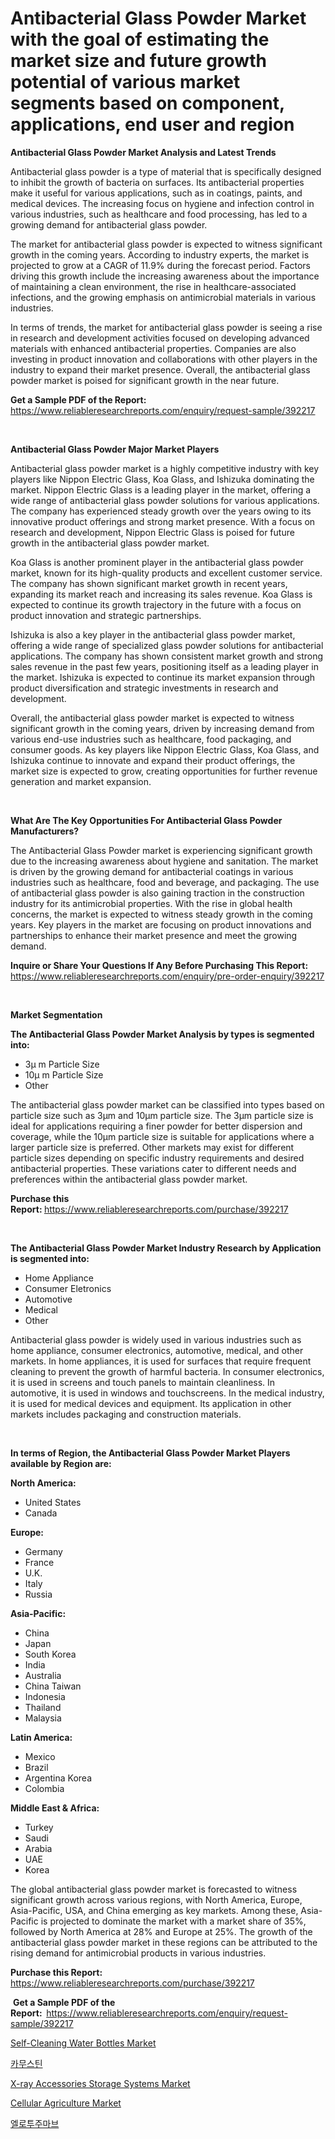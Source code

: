 <p><h1>Antibacterial Glass Powder Market with the goal of estimating the market size and future growth potential of various market segments based on component, applications, end user and region</h1></p><p><strong>Antibacterial Glass Powder Market Analysis and Latest Trends</strong></p>
<p><p>Antibacterial glass powder is a type of material that is specifically designed to inhibit the growth of bacteria on surfaces. Its antibacterial properties make it useful for various applications, such as in coatings, paints, and medical devices. The increasing focus on hygiene and infection control in various industries, such as healthcare and food processing, has led to a growing demand for antibacterial glass powder.</p><p>The market for antibacterial glass powder is expected to witness significant growth in the coming years. According to industry experts, the market is projected to grow at a CAGR of 11.9% during the forecast period. Factors driving this growth include the increasing awareness about the importance of maintaining a clean environment, the rise in healthcare-associated infections, and the growing emphasis on antimicrobial materials in various industries.</p><p>In terms of trends, the market for antibacterial glass powder is seeing a rise in research and development activities focused on developing advanced materials with enhanced antibacterial properties. Companies are also investing in product innovation and collaborations with other players in the industry to expand their market presence. Overall, the antibacterial glass powder market is poised for significant growth in the near future.</p></p>
<p><strong>Get a Sample PDF of the Report:&nbsp;</strong> <a href="https://www.reliableresearchreports.com/enquiry/request-sample/392217">https://www.reliableresearchreports.com/enquiry/request-sample/392217</a></p>
<p>&nbsp;</p>
<p><strong>Antibacterial Glass Powder Major Market Players</strong></p>
<p><p>Antibacterial glass powder market is a highly competitive industry with key players like Nippon Electric Glass, Koa Glass, and Ishizuka dominating the market. Nippon Electric Glass is a leading player in the market, offering a wide range of antibacterial glass powder solutions for various applications. The company has experienced steady growth over the years owing to its innovative product offerings and strong market presence. With a focus on research and development, Nippon Electric Glass is poised for future growth in the antibacterial glass powder market.</p><p>Koa Glass is another prominent player in the antibacterial glass powder market, known for its high-quality products and excellent customer service. The company has shown significant market growth in recent years, expanding its market reach and increasing its sales revenue. Koa Glass is expected to continue its growth trajectory in the future with a focus on product innovation and strategic partnerships.</p><p>Ishizuka is also a key player in the antibacterial glass powder market, offering a wide range of specialized glass powder solutions for antibacterial applications. The company has shown consistent market growth and strong sales revenue in the past few years, positioning itself as a leading player in the market. Ishizuka is expected to continue its market expansion through product diversification and strategic investments in research and development.</p><p>Overall, the antibacterial glass powder market is expected to witness significant growth in the coming years, driven by increasing demand from various end-use industries such as healthcare, food packaging, and consumer goods. As key players like Nippon Electric Glass, Koa Glass, and Ishizuka continue to innovate and expand their product offerings, the market size is expected to grow, creating opportunities for further revenue generation and market expansion.</p></p>
<p>&nbsp;</p>
<p><strong>What Are The Key Opportunities For Antibacterial Glass Powder Manufacturers?</strong></p>
<p><p>The Antibacterial Glass Powder market is experiencing significant growth due to the increasing awareness about hygiene and sanitation. The market is driven by the growing demand for antibacterial coatings in various industries such as healthcare, food and beverage, and packaging. The use of antibacterial glass powder is also gaining traction in the construction industry for its antimicrobial properties. With the rise in global health concerns, the market is expected to witness steady growth in the coming years. Key players in the market are focusing on product innovations and partnerships to enhance their market presence and meet the growing demand.</p></p>
<p><strong>Inquire or Share Your Questions If Any Before Purchasing This Report:</strong> <a href="https://www.reliableresearchreports.com/enquiry/pre-order-enquiry/392217">https://www.reliableresearchreports.com/enquiry/pre-order-enquiry/392217</a></p>
<p>&nbsp;</p>
<p><strong>Market Segmentation</strong></p>
<p><strong>The Antibacterial Glass Powder Market Analysis by types is segmented into:</strong></p>
<p><ul><li>3μ m Particle Size</li><li>10μ m Particle Size</li><li>Other</li></ul></p>
<p><p>The antibacterial glass powder market can be classified into types based on particle size such as 3μm and 10μm particle size. The 3μm particle size is ideal for applications requiring a finer powder for better dispersion and coverage, while the 10μm particle size is suitable for applications where a larger particle size is preferred. Other markets may exist for different particle sizes depending on specific industry requirements and desired antibacterial properties. These variations cater to different needs and preferences within the antibacterial glass powder market.</p></p>
<p><strong>Purchase this Report:&nbsp;</strong><a href="https://www.reliableresearchreports.com/purchase/392217">https://www.reliableresearchreports.com/purchase/392217</a></p>
<p>&nbsp;</p>
<p><strong>The Antibacterial Glass Powder Market Industry Research by Application is segmented into:</strong></p>
<p><ul><li>Home Appliance</li><li>Consumer Eletronics</li><li>Automotive</li><li>Medical</li><li>Other</li></ul></p>
<p><p>Antibacterial glass powder is widely used in various industries such as home appliance, consumer electronics, automotive, medical, and other markets. In home appliances, it is used for surfaces that require frequent cleaning to prevent the growth of harmful bacteria. In consumer electronics, it is used in screens and touch panels to maintain cleanliness. In automotive, it is used in windows and touchscreens. In the medical industry, it is used for medical devices and equipment. Its application in other markets includes packaging and construction materials.</p></p>
<p>&nbsp;</p>
<p><strong>In terms of Region, the Antibacterial Glass Powder Market Players available by Region are:</strong></p>
<p>
    <p> <strong> North America: </strong>
        <ul>
            <li>United States</li>
            <li>Canada</li>
        </ul>
        </p> 
    <p> <strong> Europe: </strong>
        <ul>
            <li>Germany</li>
            <li>France</li>
            <li>U.K.</li>
            <li>Italy</li>
            <li>Russia</li>
        </ul>
        </p> 
    <p> <strong> Asia-Pacific: </strong>
        <ul>
            <li>China</li>
            <li>Japan</li>
            <li>South Korea</li>
            <li>India</li>
            <li>Australia</li>
            <li>China Taiwan</li>
            <li>Indonesia</li>
            <li>Thailand</li>
            <li>Malaysia</li>
        </ul>
        </p> 
    <p> <strong> Latin America: </strong>
        <ul>
            <li>Mexico</li>
            <li>Brazil</li>
            <li>Argentina Korea</li>
            <li>Colombia</li>
        </ul>
        </p> 
    <p> <strong> Middle East & Africa: </strong>
        <ul>
            <li>Turkey</li>
            <li>Saudi</li>
            <li>Arabia</li>
            <li>UAE</li>
            <li>Korea</li>
        </ul>
    </p>
    </p>
<p><p>The global antibacterial glass powder market is forecasted to witness significant growth across various regions, with North America, Europe, Asia-Pacific, USA, and China emerging as key markets. Among these, Asia-Pacific is projected to dominate the market with a market share of 35%, followed by North America at 28% and Europe at 25%. The growth of the antibacterial glass powder market in these regions can be attributed to the rising demand for antimicrobial products in various industries.</p></p>
<p><strong>Purchase this Report: </strong><a href="https://www.reliableresearchreports.com/purchase/392217">https://www.reliableresearchreports.com/purchase/392217</a></p>
<p>&nbsp;<strong>Get a Sample PDF of the Report:&nbsp;&nbsp;</strong><a href="https://www.reliableresearchreports.com/enquiry/request-sample/392217">https://www.reliableresearchreports.com/enquiry/request-sample/392217</a></p>
<p><strong></strong></p>
<p><p><a href="https://butternut-bug-553.notion.site/Self-Cleaning-Water-Bottles-Market-Research-Report-Unlocks-Analysis-on-the-Market-Financial-Status--cce4786efe024eecaa77028176e67cf7">Self-Cleaning Water Bottles Market</a></p><p><a href="https://medium.com/@feltonfay2023/%EC%B9%B4%EB%A8%B8%EC%8A%A4%ED%8B%B4-%EC%8B%9C%EC%9E%A5-%EA%B7%9C%EB%AA%A8%EC%99%80-%EC%8B%9C%EC%9E%A5-%EB%8F%99%ED%96%A5-%EC%82%B0%EC%97%85-%EC%A0%84%EB%B0%98%EC%A0%81%EC%9D%B8-%EA%B0%9C%EC%9A%94-2024%EB%85%84%EB%B6%80%ED%84%B0-2031%EB%85%84%EA%B9%8C%EC%A7%80-bf9dc2ba9d53">카무스틴</a></p><p><a href="https://mire-aunt-385.notion.site/X-ray-Accessories-Storage-Systems-Market-Size-Focuses-on-Market-Dynamics-In-Depth-Analysis-and-Futu-12048a4059544f1cbb3e623eb0646bb9">X-ray Accessories Storage Systems Market</a></p><p><a href="https://view.publitas.com/reportprime-1/cellular-agriculture-market-size-reflecting-a-forecast-till-2031-market-by-type-by-application-and-by-geography/">Cellular Agriculture Market</a></p><p><a href="https://medium.com/@feltonfay2023/%EC%97%98%EB%A1%9C%ED%88%AC%EC%A3%BC%EB%A7%99-%EC%8B%9C%EC%9E%A5-%EC%A0%84%EB%A7%9D-%EC%82%B0%EC%97%85-%EA%B0%9C%EC%9A%94-%EB%B0%8F-%EC%98%88%EC%B8%A1-2024%EB%85%84%EB%B6%80%ED%84%B0-2031%EB%85%84%EA%B9%8C%EC%A7%80-edaa8b0fbdc5">엘로투주마브</a></p></p>